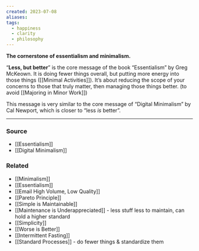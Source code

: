 ```yaml
---
created: 2023-07-08
aliases: 
tags:
  - happiness
  - clarity
  - philosophy
---
```

**The cornerstone of essentialism and minimalism.**

“**Less, but better**” is the core message of the book “Essentialism” by Greg McKeown. It is doing fewer things overall, but putting more energy into those things ([[Minimal Activities]]). It’s about reducing the scope of your concerns to those that truly matter, then managing those things better. (to avoid [[Majoring in Minor Work]])

This message is very similar to the core message of “Digital Minimalism” by Cal Newport, which is closer to “less *is* better”.

---

### Source
- [[Essentialism]]
- [[Digital Minimalism]]

### Related
- [[Minimalism]]
- [[Essentialism]]
- [[Email High Volume, Low Quality]]
- [[Pareto Principle]]
- [[Simple is Maintainable]] 
- [[Maintenance is Underappreciated]] - less stuff less to maintain, can hold a higher standard
- [[Simplicity]]
- [[Worse is Better]]
- [[Intermittent Fasting]]
- [[Standard Processes]] - do fewer things & standardize them